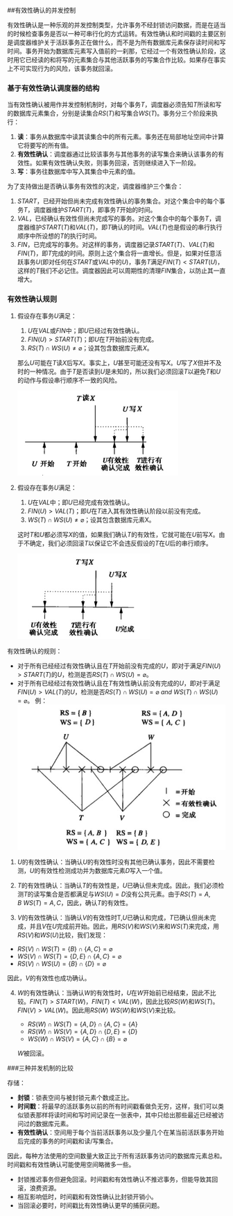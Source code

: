 ##有效性确认的并发控制

有效性确认是一种乐观的并发控制类型，允许事务不经封锁访问数据，而是在适当的时候检查事务是否以一种可串行化的方式运转。有效性确认和时间戳的主要区别是调度器维护关于活跃事务正在做什么，而不是为所有数据库元素保存读时间和写时间。事务开始为数据库元素写入值前的一刹那，它经过一个有效性确认阶段，这时用它已经读的和将写的元素集合与其他活跃事务的写集合作比较。如果存在事实上不可实现行为的风险，该事务就回滚。

### 基于有效性确认调度器的结构

当有效性确认被用作并发控制机制时，对每个事务$T$，调度器必须告知$T$所读和写的数据库元素集合，分别是读集合$RS(T)$和写集合$WS(T)$。事务分三个阶段来执行：

1. **读**：事务从数据库中读其读集合中的所有元素。事务还在局部地址空间中计算它将要写的所有值。
2. **有效性确认**：调度器通过比较该事务与其他事务的读写集合来确认该事务的有效性。如果有效性确认失败，则事务回滚，否则继续进入下一阶段。
3. **写**：事务往数据库中写入其集合中元素的值。

为了支持做出是否确认事务有效性的决定，调度器维护三个集合：

1. $START$，已经开始但尚未完成有效性确认的事务集合。对这个集合中的每个事务$T$，调度器维护$START(T)$，即事务$T$开始的时间。
2. $VAL$，已经确认有效性但尚未完成写的事务。对这个集合中的每个事务$T$，调度器维护$START(T)$和$VAL(T)$，即$T$确认的时间。$VAL(T)$也是假设的串行执行顺序中所设想的$T$的执行时间。
3. $FIN$，已完成写的事务。对这样的事务，调度器记录$START(T)$、$VAL(T)$和$FIN(T)$，即$T$完成的时间。原则上这个集合将一直增长。但是，如果对任意活跃事务$U$(即对任何在$START$或$VAL$中的$U$)，事务$T$满足$FIN(T) < START(U)$，这样的$T$我们不必记住。调度器因此可以周期性的清理$FIN$集合，以防止其一直增大。

### 有效性确认规则

1. 假设存在事务$U$满足：

   1. $U$在$VAL$或$FIN$中；即$U$已经过有效性确认。
   2. $FIN(U) > START(T)$；即$U$在$T$开始前没有完成。
   3. $RS(T) \cap WS(U) \ne \varnothing$；设其包含数据库元素$X$。

   那么$U$可能在$T$读$X$后写$X$。事实上，$U$甚至可能还没有写$X$。$U$写了$X$但并不及时的一种情况。由于$T$是否读到$U$是未知的，所以我们必须回滚$T$以避免$T$和$U$的动作与假设串行顺序不一致的风险。

   ![7-9-1](./images/7-9-1.jpg)

2. 假设存在事务$U$满足：
   1. $U$在$VAL$中；即$U$已经完成有效性确认。
   2. $FIN(U) > VAL(T)​$；即$U​$在$T​$进入其有效性确认阶段以前没有完成。
   3. $WS(T) \cap WS(U) \ne \varnothing$；设其包含数据库元素X。

   这时$T$和$U$都必须写$X$的值，如果我们确认$T$的有效性，它就可能在$U$前写$X$。由于不确定，我们必须回滚$T$以保证它不会违反假设的$T$在$U$后的串行顺序。

   ![7-9-2](./images/7-9-2.jpg)

有效性确认的规则：
* 对于所有已经经过有效性确认且在$T$开始前没有完成的$U$，即对于满足$FIN(U) > START(T)$的$U$，检测是否$RS(T) \cap WS(U) = \varnothing$。
* 对于所有已经经过有效性确认且在$T$有效性确认前没有完成的$U$，即对于满足$FIN(U) > VAL(T)$的$U$，检测是否$RS(T) \cap WS(U) = \varnothing\ and\ WS(T) \cap WS(U) = \varnothing$。
例：
![7-9-3](./images/7-9-3.jpg)

1. $U$的有效性确认：当确认$U$的有效性时没有其他已确认事务，因此不需要检测，$U$的有效性检测成功并为数据库元素$D$写入一个值。

2. $T$的有效性确认：当确认$T$的有效性是，$U$已确认但未完成。因此，我们必须检测$T$的读写集合是否都满足与$WS(U) = {D}$没有公共元素。由于$RS(T) = {A, B}\ WS(T) = {A,C}$，因此，确认$T$的有效性。

3. $V$的有效性确认：当确认$V$的有效性时T,$U$已确认和完成，$T$已确认但尚未完成，并且$V$在$U$完成前开始。因此，用$RS(V)$和$WS(V)$来和$WS(T)$来完成，用$RS(V)$和$WS(U)$比较，我们发现：
  * $RS(V)\cap WS(T) = \{B\} \cap \{A, C\} = \varnothing$
  * $WS(V)\cap WS(T) = \{D,E\} \cap \{A,C\} = \varnothing$
  * $RS(V)\cap WS(U)= \{B\}\cap\{D\} = \varnothing$ 

  因此，$V$的有效性也成功确认。

4. $W$的有效性确认：当确认$W$的有效性时，$U$在$W$开始前已经结束，因此不比较。$FIN(T) > START(W)$，$FIN(T) < VAL(W)$，因此比较$RS(W)$和$WS(T)$。$FIN(V) > VAL(W)$。因此用$RS(W)\ WS(W)$和$WS(V)$来比较。

   * $RS(W) \cap WS(T) = \{A,D\} \cap \{A,C\} = \{A\}$
   * $RS(W) \cap WS(V) = \{A,D\} \cap \{D,E\} = \{D\}$
   * $WS(W)\cap WS(V) = \{A,C\} \cap \{B\} = \varnothing$

   $W$被回滚。

###三种并发机制的比较

存储：

* **封锁**：锁表空间与被封锁元素个数成正比。
* **时间戳**：将最早的活跃事务以前的所有时间戳看做负无穷，这样，我们可以类似锁表那样将读时间和写时间记录在一张表中，其中只给出那些最近已经被访问过的数据库元素。
* **有效性确认**：空间用于每个当前活跃事务以及少量几个在某当前活跃事务开始后完成的事务的时间戳和读/写集合。

因此，每种方法使用的空间数量大致正比于所有活跃事务访问的数据库元素总和。时间戳和有效性确认可能使用空间略微多一些。

* 封锁推迟事务但避免回滚。时间戳和有效性确认不推迟事务，但能导致其回滚，浪费资源。
* 相互影响低时，时间戳和有效性确认比封锁开销小。
* 当回滚必要时，时间戳比有效性确认更早的捕获问题。